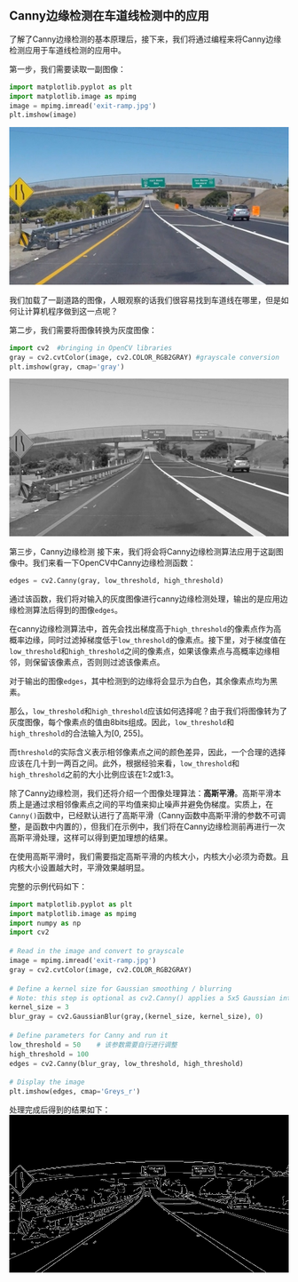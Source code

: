 ## Canny边缘检测在车道线检测中的应用

了解了Canny边缘检测的基本原理后，接下来，我们将通过编程来将Canny边缘检测应用于车道线检测的应用中。

第一步，我们需要读取一副图像：
```python
import matplotlib.pyplot as plt
import matplotlib.image as mpimg
image = mpimg.imread('exit-ramp.jpg')
plt.imshow(image)
```
![CannyImage1](/assets/11.jpg)

我们加载了一副道路的图像，人眼观察的话我们很容易找到车道线在哪里，但是如何让计算机程序做到这一点呢？

第二步，我们需要将图像转换为灰度图像：
```python
import cv2  #bringing in OpenCV libraries
gray = cv2.cvtColor(image, cv2.COLOR_RGB2GRAY) #grayscale conversion
plt.imshow(gray, cmap='gray')
```
![CannyImage2](/assets/12.jpg)

第三步，Canny边缘检测
接下来，我们将会将Canny边缘检测算法应用于这副图像中。我们来看一下OpenCV中Canny边缘检测函数：
```python
edges = cv2.Canny(gray, low_threshold, high_threshold)
```
通过该函数，我们将对输入的灰度图像进行canny边缘检测处理，输出的是应用边缘检测算法后得到的图像`edges`。

在canny边缘检测算法中，首先会找出梯度高于`high_threshold`的像素点作为高概率边缘，同时过滤掉梯度低于`low_threshold`的像素点。接下里，对于梯度值在`low_threshold`和`high_threshold`之间的像素点，如果该像素点与高概率边缘相邻，则保留该像素点，否则则过滤该像素点。

对于输出的图像`edges`，其中检测到的边缘将会显示为白色，其余像素点均为黑素。

那么，`low_threshold`和`high_threshold`应该如何选择呢？由于我们将图像转为了灰度图像，每个像素点的值由8bits组成。因此，`low_threshold`和`high_threshold`的合法输入为[0, 255]。

而`threshold`的实际含义表示相邻像素点之间的颜色差异，因此，一个合理的选择应该在几十到一两百之间。此外，根据经验来看，`low_threshold`和`high_threshold`之前的大小比例应该在1:2或1:3。

除了Canny边缘检测，我们还将介绍一个图像处理算法：**高斯平滑**。高斯平滑本质上是通过求相邻像素点之间的平均值来抑止噪声并避免伪梯度。实质上，在`Canny()`函数中，已经默认进行了高斯平滑（Canny函数中高斯平滑的参数不可调整，是函数中内置的），但我们在示例中，我们将在Canny边缘检测前再进行一次高斯平滑处理，这样可以得到更加理想的结果。

在使用高斯平滑时，我们需要指定高斯平滑的内核大小，内核大小必须为奇数。且内核大小设置越大时，平滑效果越明显。

完整的示例代码如下：
```python
import matplotlib.pyplot as plt
import matplotlib.image as mpimg
import numpy as np
import cv2

# Read in the image and convert to grayscale
image = mpimg.imread('exit-ramp.jpg')
gray = cv2.cvtColor(image, cv2.COLOR_RGB2GRAY)

# Define a kernel size for Gaussian smoothing / blurring
# Note: this step is optional as cv2.Canny() applies a 5x5 Gaussian internally
kernel_size = 3
blur_gray = cv2.GaussianBlur(gray,(kernel_size, kernel_size), 0)

# Define parameters for Canny and run it
low_threshold = 50    # 该参数需要自行进行调整
high_threshold = 100
edges = cv2.Canny(blur_gray, low_threshold, high_threshold)

# Display the image
plt.imshow(edges, cmap='Greys_r')
```

处理完成后得到的结果如下：
![CannyResult](/assets/13.jpg)
